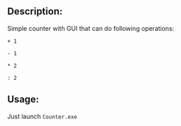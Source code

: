 ## Description:
Simple counter with GUI that can do following operations:

`+ 1`

`- 1`

`* 2`

`: 2`


## Usage:
Just launch `Counter.exe`
